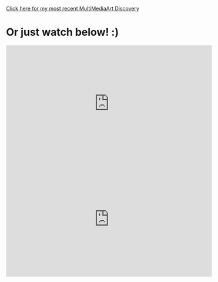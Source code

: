 

<a href="https://www.youtube.com/watch?v=PP2hWvVyyUM"> Click here for my most recent MultiMediaArt Discovery</a>

<h1>Or just watch below! :)</h1>

<iframe width="560" height="315" src="https://www.youtube.com/embed/PP2hWvVyyUM" frameborder="0" allowfullscreen></iframe>
<iframe width="560" height="315" src="https://www.youtube.com/embed/uiCMtDa4DaU" frameborder="0" allowfullscreen></iframe>
